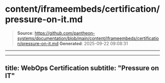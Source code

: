 # content/iframeembeds/certification/pressure-on-it.md

> **Source**: https://github.com/pantheon-systems/documentation/blob/main/content/iframeembeds/certification/pressure-on-it.md
> **Generated**: 2025-09-22 09:08:31

---

---
title: WebOps Certification
subtitle: "Pressure on IT"
---

<Partial file="certification-guide/pressure-on-it.md" />
